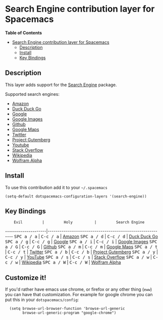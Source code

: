 # Search Engine contribution layer for Spacemacs

<!-- markdown-toc start - Don't edit this section. Run M-x markdown-toc/generate-toc again -->
**Table of Contents**

- [Search Engine contribution layer for Spacemacs](#search-engine-contribution-layer-for-spacemacs)
    - [Description](#description)
    - [Install](#install)
    - [Key Bindings](#key-bindings)

<!-- markdown-toc end -->
    
## Description

This layer adds support for the [Search Engine][] package.

Supported search engines:

- [Amazon][]
- [Duck Duck Go][]
- [Google][]
- [Google Images][]
- [Github][]
- [Google Maps][]
- [Twitter][]
- [Project Gutemberg][]
- [Youtube][]
- [Stack Overflow][]
- [Wikipedia][]
- [Wolfram Alpha][]

## Install

To use this contribution add it to your `~/.spacemacs`

```elisp
(setq-default dotspacemacs-configuration-layers '(search-engine))
```
    
## Key Bindings

        Evil         |         Holy          |         Search Engine
---------------------|------------------------------------------------------------
<kbd>SPC a / a</kbd> |   <kbd>C-c / a</kbd>  |    [Amazon]
<kbd>SPC a / d</kbd> |   <kbd>C-c / d</kbd>  |    [Duck Duck Go]
<kbd>SPC a / g</kbd> |   <kbd>C-c / g</kbd>  |    [Google]
<kbd>SPC a / i</kbd> |   <kbd>C-c / i</kbd>  |    [Google Images]
<kbd>SPC a / G</kbd> |   <kbd>C-c / G</kbd>  |    [Github]
<kbd>SPC a / m</kbd> |   <kbd>C-c / m</kbd>  |    [Google Maps]
<kbd>SPC a / t</kbd> |   <kbd>C-c / t</kbd>  |    [Twitter]
<kbd>SPC a / b</kbd> |   <kbd>C-c / b</kbd>  |    [Project Gutemberg]
<kbd>SPC a / y</kbd> |   <kbd>C-c / y</kbd>  |    [YouTube]
<kbd>SPC a / s</kbd> |   <kbd>C-c / s</kbd>  |    [Stack Overflow]
<kbd>SPC a / w</kbd> |   <kbd>C-c / w</kbd>  |    [Wikipedia]
<kbd>SPC a / W</kbd> |   <kbd>C-c / W</kbd>  |    [Wolfram Alpha]

## Customize it!

If you'd rather have emacs use chrome, or firefox or any other thing (`eww`) you
can have that customization. For example for google chrome you can put this in
your `dotspacemacs/config`:

```elisp
  (setq browse-url-browser-function 'browse-url-generic
        browse-url-generic-program "google-chrome")
```

[Search Engine]: https://github.com/hrs/engine-mode/engine-mode.el
[Amazon]: http://www.amazon.com/s/ref=nb_sb_noss?url=search-alias%3Daps&field-keywords=%s
[Duck Duck Go]: https://duckduckgo.com/?q=%s
[Google]: http://www.google.com/search?ie=utf-8&oe=utf-8&q=%s
[Google Images]: http://www.google.com/images?hl=en&source=hp&biw=1440&bih=795&gbv=2&aq=f&aqi=&aql=&oq=&q=%s
[Github]: https://github.com/search?ref=simplesearch&q=%s
[Google Maps]: http://maps.google.com/maps?q=%s
[Twitter]: https://twitter.com/search?q=%s
[Project Gutemberg]: http://www.gutenberg.org/ebooks/search.html/?format=html&default_prefix=all&sort_order=&query=%s
[Youtube]: http://www.youtube.com/results?aq=f&oq=&search_query=%s
[Stack Overflow]: https://stackoverflow.com/search?q=%s
[Wikipedia]: http://www.wikipedia.org/search-redirect.php?language=en&go=Go&search=%s
[Wolfram Alpha]: http://www.wolframalpha.com/input/?i=%s
